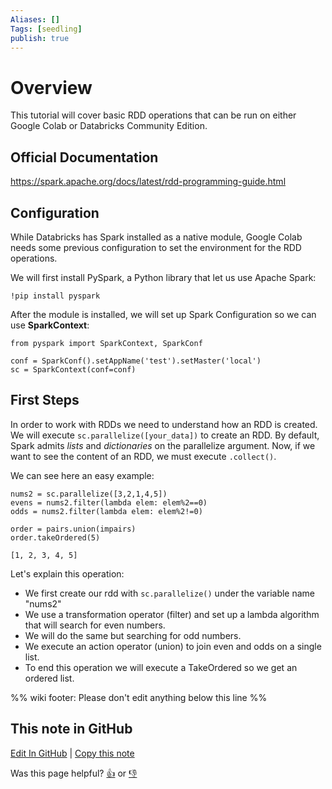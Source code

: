```yaml
---
Aliases: []
Tags: [seedling]
publish: true
---
```


# Overview

This tutorial will cover basic RDD operations that can be run on either Google Colab or Databricks Community Edition.

## Official Documentation

https://spark.apache.org/docs/latest/rdd-programming-guide.html

## Configuration

While Databricks has Spark installed as a native module, Google Colab needs some previous configuration to set the environment for the RDD operations.

We will first install PySpark, a Python library that let us use Apache Spark:

```
!pip install pyspark
```

After the module is installed, we will set up Spark Configuration so we can use **SparkContext**:

```
from pyspark import SparkContext, SparkConf

conf = SparkConf().setAppName('test').setMaster('local')
sc = SparkContext(conf=conf)
```

## First Steps

In order to work with RDDs we need to understand how an RDD is created. We will execute `sc.parallelize([your_data])` to create an RDD. By default, Spark admits *lists* and *dictionaries* on the parallelize argument. Now, if we want to see the content of an RDD, we must execute `.collect()`.

We can see here an easy example:

```
nums2 = sc.parallelize([3,2,1,4,5])
evens = nums2.filter(lambda elem: elem%2==0)
odds = nums2.filter(lambda elem: elem%2!=0)

order = pairs.union(impairs)
order.takeOrdered(5)
```
```
[1, 2, 3, 4, 5]
```

Let's explain this operation:
- We first create our rdd with `sc.parallelize()` under the variable name "nums2"
- We use a transformation operator (filter) and set up a lambda algorithm that will search for even numbers.
- We will do the same but searching for odd numbers.
- We execute an action operator (union) to join even and odds on a single list.
- To end this operation we will execute a TakeOrdered so we get an ordered list.

%% wiki footer: Please don't edit anything below this line %%

## This note in GitHub

<span class="git-footer">[Edit In GitHub](https://github.dev/data-engineering-community/data-engineering-wiki/blob/main/Tutorials/Apache%20Spark%20RDD%20example.md "git-hub-edit-note") | [Copy this note](https://github.dev/data-engineering-community/data-engineering-wiki/blob/main/Tutorials/Apache%20Spark%20RDD%20example.md "git-hub-copy-note")</span>

<span class="git-footer">Was this page helpful?
[👍](https://tally.so/r/mOaxjk?rating=Yes&url=https://dataengineering.wiki/Tutorials/Apache%20Spark%20RDD%20example) or [👎](https://tally.so/r/mOaxjk?rating=No&url=https://dataengineering.wiki/Tutorials/Apache%20Spark%20RDD%20example)</span>
